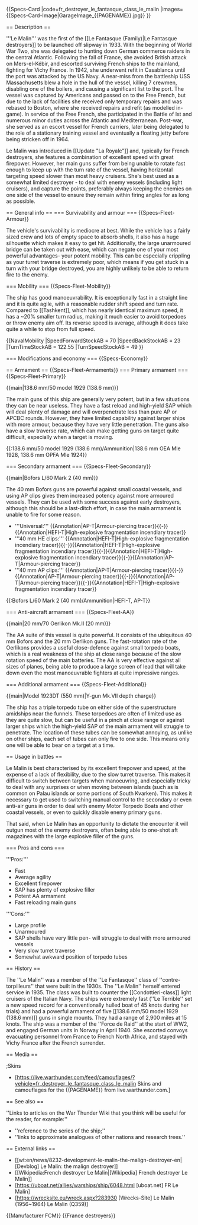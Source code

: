 {{Specs-Card
|code=fr_destroyer_le_fantasque_class_le_malin
|images={{Specs-Card-Image|GarageImage_{{PAGENAME}}.jpg}}
}}

== Description ==
<!-- ''In the first part of the description, cover the history of the ship's creation and military application. In the second part, tell the reader about using this ship in the game. Add a screenshot: if a beginner player has a hard time remembering vehicles by name, a picture will help them identify the ship in question.'' -->
'''Le Malin''' was the first of the [[Le Fantasque (Family)|Le Fantasque destroyers]] to be launched off slipway in 1933. With the beginning of World War Two, she was delegated to hunting down German commerce raiders in the central Atlantic. Following the fall of France, she avoided British attack on Mers-el-Kébir, and escorted surviving French ships to the mainland, fighting for Vichy France. In 1942, she underwent refit in Casablanca until the port was attacked by the US Navy. A near-miss from the battleship USS Massachusetts blew a hole in the hull of the vessel, killing 7 crewmen, disabling one of the boilers, and causing a significant list to the port. The vessel was captured by Americans and passed on to the Free French, but due to the lack of facilities she received only temporary repairs and was rebased to Boston, where she received repairs and refit (as modelled in-game). In service of the Free French, she participated in the Battle of Ist and numerous minor duties across the Atlantic and Mediterranean. Post-war, she served as an escort vessel for French carriers, later being delegated to the role of a stationary training vessel and eventually a floating jetty before being stricken off in 1964.

Le Malin was introduced in [[Update "La Royale"]] and, typically for French destroyers, she features a combination of excellent speed with great firepower. However, her main guns suffer from being unable to rotate fast enough to keep up with the turn rate of the vessel, having horizontal targeting speed slower than most heavy cruisers. She's best used as a somewhat limited destroyer - to deal with enemy vessels (including light cruisers), and capture the points, preferably always keeping the enemies on one side of the vessel to ensure they remain within firing angles for as long as possible.

== General info ==
=== Survivability and armour ===
{{Specs-Fleet-Armour}}
<!-- ''Talk about the vehicle's armour. Note the most well-defended and most vulnerable zones, e.g. the ammo magazine. Evaluate the composition of components and assemblies responsible for movement and manoeuvrability. Evaluate the survivability of the primary and secondary armaments separately. Don't forget to mention the size of the crew, which plays an important role in fleet mechanics. Save tips on preserving survivability for the "Usage in battles" section. If necessary, use a graphical template to show the most well-protected or most vulnerable points in the armour.'' -->
The vehicle's survivability is mediocre at best. While the vehicle has a fairly sized crew and lots of empty space to absorb shells, it also has a huge silhouette which makes it easy to get hit. Additionally, the large unarmoured bridge can be taken out with ease, which can negate one of your most powerful advantages- your potent mobility. This can be especially crippling as your turret traverse is extremely poor, which means if you get stuck in a turn with your bridge destroyed, you are highly unlikely to be able to return fire to the enemy.

=== Mobility ===
{{Specs-Fleet-Mobility}}
<!-- ''Write about the ship's mobility. Evaluate its power and manoeuvrability, rudder rerouting speed, stopping speed at full tilt, with its maximum forward and reverse speed.'' -->
The ship has good manoeuvrability. It is exceptionally fast in a straight line and it is quite agile, with a reasonable rudder shift speed and turn rate. Compared to [[Tashkent]], which has nearly identical maximum speed, it has a ~20% smaller turn radius, making it much easier to avoid torpedoes or throw enemy aim off. Its reverse speed is average, although it does take quite a while to stop from full speed.

{{NavalMobility
|SpeedForwardStockAB = 70
|SpeedBackStockAB = 23
|TurnTimeStockAB = 122.55
|TurnSpeedStockAB = 49
}}

=== Modifications and economy ===
{{Specs-Economy}}

== Armament ==
{{Specs-Fleet-Armaments}}
=== Primary armament ===
{{Specs-Fleet-Primary}}
<!-- ''Provide information about the characteristics of the primary armament. Evaluate their efficacy in battle based on their reload speed, ballistics and the capacity of their shells. Add a link to the main article about the weapon: <code><nowiki>{{main|Weapon name (calibre)}}</nowiki></code>. Broadly describe the ammunition available for the primary armament, and provide recommendations on how to use it and which ammunition to choose.'' -->
{{main|138.6 mm/50 model 1929 (138.6 mm)}}

The main guns of this ship are generally very potent, but in a few situations they can be near useless. They have a fast reload and high-yield SAP which will deal plenty of damage and will overpenetrate less than pure AP or APCBC rounds. However, they have limited capability against larger ships with more armour, because they have very little penetration. The guns also have a slow traverse rate, which can make getting guns on target quite difficult, especially when a target is moving.

{{:138.6 mm/50 model 1929 (138.6 mm)/Ammunition|138.6 mm OEA Mle 1928, 138.6 mm OPFA Mle 1924}}

=== Secondary armament ===
{{Specs-Fleet-Secondary}}
<!-- ''Some ships are fitted with weapons of various calibres. Secondary armaments are defined as weapons chosen with the control <code>Select secondary weapon</code>. Evaluate the secondary armaments and give advice on how to use them. Describe the ammunition available for the secondary armament. Provide recommendations on how to use them and which ammunition to choose. Remember that any anti-air armament, even heavy calibre weapons, belong in the next section. If there is no secondary armament, remove this section.'' -->
{{main|Bofors L/60 Mark 2 (40 mm)}}

The 40 mm Bofors guns are powerful against small coastal vessels, and using AP clips gives them increased potency against more armoured vessels. They can be used with some success against early destroyers, although this should be a last-ditch effort, in case the main armament is unable to fire for some reason.

* '''Universal:''' {{Annotation|AP-T|Armour-piercing tracer}}{{-}}{{Annotation|HEFI-T|High-explosive fragmentation incendiary tracer}}
* '''40 mm HE clips:''' {{Annotation|HEFI-T|High-explosive fragmentation incendiary tracer}}{{-}}{{Annotation|HEFI-T|High-explosive fragmentation incendiary tracer}}{{-}}{{Annotation|HEFI-T|High-explosive fragmentation incendiary tracer}}{{-}}{{Annotation|AP-T|Armour-piercing tracer}}
* '''40 mm AP clips:''' {{Annotation|AP-T|Armour-piercing tracer}}{{-}}{{Annotation|AP-T|Armour-piercing tracer}}{{-}}{{Annotation|AP-T|Armour-piercing tracer}}{{-}}{{Annotation|HEFI-T|High-explosive fragmentation incendiary tracer}}

{{:Bofors L/60 Mark 2 (40 mm)/Ammunition|HEFI-T, AP-T}}

=== Anti-aircraft armament ===
{{Specs-Fleet-AA}}
<!-- ''An important part of the ship's armament responsible for air defence. Anti-aircraft armament is defined by the weapon chosen with the control <code>Select anti-aircraft weapons</code>. Talk about the ship's anti-air cannons and machine guns, the number of guns and their positions, their effective range, and about their overall effectiveness – including against surface targets. If there are no anti-aircraft armaments, remove this section.'' -->
{{main|20 mm/70 Oerlikon Mk.II (20 mm)}}

The AA suite of this vessel is quite powerful. It consists of the ubiquitous 40 mm Bofors and the 20 mm Oerlikon guns. The fast-rotation rate of the Oerlikons provides a useful close-defence against small torpedo boats, which is a real weakness of the ship at close range because of the slow rotation speed of the main batteries. The AA is very effective against all sizes of planes, being able to produce a large screen of lead that will take down even the most manoeuvrable fighters at quite impressive ranges.

=== Additional armament ===
{{Specs-Fleet-Additional}}
<!-- ''Describe the available additional armaments of the ship: depth charges, mines, torpedoes. Talk about their positions, available ammunition and launch features such as dead zones of torpedoes. If there is no additional armament, remove this section.'' -->
{{main|Model 1923DT (550 mm)|Y-gun Mk.VII depth charge}}

The ship has a triple torpedo tube on either side of the superstructure amidships near the funnels. These torpedoes are often of limited use as they are quite slow, but can be useful in a pinch at close range or against larger ships which the high-yield SAP of the main armament will struggle to penetrate. The location of these tubes can be somewhat annoying, as unlike on other ships, each set of tubes can only fire to one side. This means only one will be able to bear on a target at a time.

== Usage in battles ==
<!-- ''Describe the technique of using this ship, the characteristics of her use in a team and tips on strategy. Abstain from writing an entire guide – don't try to provide a single point of view, but give the reader food for thought. Talk about the most dangerous opponents for this vehicle and provide recommendations on fighting them. If necessary, note the specifics of playing with this vehicle in various modes (AB, RB, SB).'' -->
Le Malin is best characterised by its excellent firepower and speed, at the expense of a lack of flexibility, due to the slow turret traverse. This makes it difficult to switch between targets when manoeuvring, and especially tricky to deal with any surprises or when moving between islands (such as is common on Palau islands or some portions of South Kvarken). This makes it necessary to get used to switching manual control to the secondary or even anti-air guns in order to deal with enemy Motor Torpedo Boats and other coastal vessels, or even to quickly disable enemy primary guns.

That said, when Le Malin has an opportunity to dictate the encounter it will outgun most of the enemy destroyers, often being able to one-shot aft magazines with the large explosive filler of the guns.

=== Pros and cons ===
<!-- ''Summarise and briefly evaluate the vehicle in terms of its characteristics and combat effectiveness. Mark its pros and cons in the bulleted list. Try not to use more than 6 points for each of the characteristics. Avoid using categorical definitions such as "bad", "good" and the like - use substitutions with softer forms such as "inadequate" and "effective".'' -->

'''Pros:'''

* Fast
* Average agility
* Excellent firepower
* SAP has plenty of explosive filler
* Potent AA armament
* Fast reloading main guns

'''Cons:'''

* Large profile
* Unarmoured
* SAP shells have very little pen- will struggle to deal with more armoured vessels
* Very slow turret traverse
* Somewhat awkward position of torpedo tubes

== History ==
<!-- ''Describe the history of the creation and combat usage of the ship in more detail than in the introduction. If the historical reference turns out to be too long, take it to a separate article, taking a link to the article about the ship and adding a block "/History" (example: <nowiki>https://wiki.warthunder.com/(Ship-name)/History</nowiki>) and add a link to it here using the <code>main</code> template. Be sure to reference text and sources by using <code><nowiki><ref></ref></nowiki></code>, as well as adding them at the end of the article with <code><nowiki><references /></nowiki></code>. This section may also include the ship's dev blog entry (if applicable) and the in-game encyclopedia description (under <code><nowiki>=== In-game description ===</nowiki></code>, also if applicable).'' -->
The ''Le Malin'' was a member of the ''Le Fantasque'' class of ''contre-torpilleurs'' that were built in the 1930s. The ''Le Malin'' herself entered service in 1935. The class was built to counter the [[Condottieri-class]] light cruisers of the Italian Navy. The ships were extremely fast (''Le Terrible'' set a new speed record for a conventionally hulled boat of 45 knots during her trials) and had a powerful armament of five [[138.6 mm/50 model 1929 (138.6 mm)]] guns in single mounts. They had a range of 2,900 miles at 15 knots. The ship was a member of the ''Force de Raid'' at the start of WW2, and engaged German units in Norway in April 1940. She escorted convoys evacuating personnel from France to French North Africa, and stayed with Vichy France after the French surrender.

== Media ==
<!-- ''Excellent additions to the article would be video guides, screenshots from the game, and photos.'' -->

;Skins

* [https://live.warthunder.com/feed/camouflages/?vehicle=fr_destroyer_le_fantasque_class_le_malin Skins and camouflages for the {{PAGENAME}} from live.warthunder.com.]

== See also ==
<!-- ''Links to articles on the War Thunder Wiki that you think will be useful for the reader, for example:''
* ''reference to the series of the ship;''
* ''links to approximate analogues of other nations and research trees.'' -->
''Links to articles on the War Thunder Wiki that you think will be useful for the reader, for example:''

* ''reference to the series of the ship;''
* ''links to approximate analogues of other nations and research trees.''

== External links ==
<!-- ''Paste links to sources and external resources, such as:''
* ''topic on the official game forum;''
* ''other literature.'' -->

* [[wt:en/news/8232-development-le-malin-the-malign-destroyer-en|[Devblog] Le Malin: the malign destroyer]]
* [[Wikipedia:French destroyer Le Malin|[Wikipedia] French destroyer Le Malin]]
* [https://uboat.net/allies/warships/ship/6048.html <nowiki>[uboat.net]</nowiki> FR Le Malin]
* [https://wrecksite.eu/wreck.aspx?283930 <nowiki>[Wrecks-Site]</nowiki> Le Malin (1956~1964) Le Malin (Q359)]

{{Manufacturer FCM}}
{{France destroyers}}
